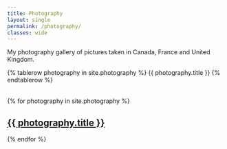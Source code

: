 ```yaml
---
title: Photography
layout: single
permalink: /photography/
classes: wide
---
```

My photography gallery of pictures taken in Canada, France and United Kingdom.

<table>
{% tablerow photography in site.photography %}
  {{ photography.title }}
{% endtablerow %}
</table>


{% for photography in site.photography %}
<a href="{{ photography.url | prepend: site.baseurl }}">
        <h2>{{ photography.title }}</h2>
</a>
{% endfor %}      


